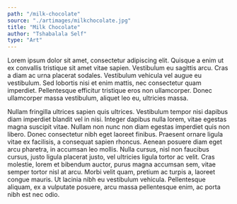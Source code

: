 ```yaml
---
path: "/milk-chocolate"
source: "./artimages/milkchocolate.jpg"
title: "Milk Chocolate"
author: "Tshabalala Self"
type: "Art"
---
```


Lorem ipsum dolor sit amet, consectetur adipiscing elit. Quisque a enim ut ex convallis tristique sit amet vitae sapien. Vestibulum eu sagittis arcu. Cras a diam ac urna placerat sodales. Vestibulum vehicula vel augue eu vestibulum. Sed lobortis nisi et enim mattis, nec consectetur quam imperdiet. Pellentesque efficitur tristique eros non ullamcorper. Donec ullamcorper massa vestibulum, aliquet leo eu, ultricies massa.

Nullam fringilla ultrices sapien quis ultrices. Vestibulum tempor nisi dapibus diam imperdiet blandit vel in nisi. Integer dapibus nulla lorem, vitae egestas magna suscipit vitae. Nullam non nunc non diam egestas imperdiet quis non libero. Donec consectetur nibh eget laoreet finibus. Praesent ornare ligula vitae ex facilisis, a consequat sapien rhoncus. Aenean posuere diam eget arcu pharetra, in accumsan leo mollis. Nulla cursus, nisl non faucibus cursus, justo ligula placerat justo, vel ultricies ligula tortor ac velit. Cras molestie, lorem et bibendum auctor, purus magna accumsan sem, vitae semper tortor nisl at arcu. Morbi velit quam, pretium ac turpis a, laoreet congue mauris. Ut lacinia nibh eu vestibulum vehicula. Pellentesque aliquam, ex a vulputate posuere, arcu massa pellentesque enim, ac porta nibh est nec odio.
